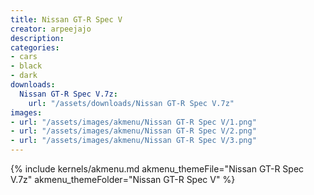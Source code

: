 ```yaml
---
title: Nissan GT-R Spec V
creator: arpeejajo
description: 
categories:
- cars
- black
- dark
downloads:
  Nissan GT-R Spec V.7z:
    url: "/assets/downloads/Nissan GT-R Spec V.7z"
images:
- url: "/assets/images/akmenu/Nissan GT-R Spec V/1.png"
- url: "/assets/images/akmenu/Nissan GT-R Spec V/2.png"
- url: "/assets/images/akmenu/Nissan GT-R Spec V/3.png"
---
```


{% include kernels/akmenu.md akmenu_themeFile="Nissan GT-R Spec V.7z" akmenu_themeFolder="Nissan GT-R Spec V" %}
